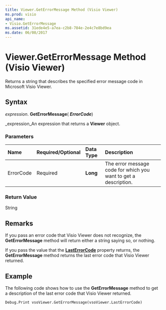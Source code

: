 ```yaml
---
title: Viewer.GetErrorMessage Method (Visio Viewer)
ms.prod: visio
api_name:
- Visio.GetErrorMessage
ms.assetid: 31ede4e5-a7ea-c2b8-784e-2e4c7e8bd9ea
ms.date: 06/08/2017
---
```



# Viewer.GetErrorMessage Method (Visio Viewer)

Returns a string that describes the specified error message code in Microsoft Visio Viewer.


## Syntax

 _expression_. **GetErrorMessage**( **_ErrorCode_**)

 _expression_An expression that returns a **Viewer** object.


### Parameters



|**Name**|**Required/Optional**|**Data Type**|**Description**|
|:-----|:-----|:-----|:-----|
|ErrorCode|Required| **Long**|The error message code for which you want to get a description.|

### Return Value

String


## Remarks

If you pass an error code that Visio Viewer does not recognize, the **GetErrorMessage** method will return either a string saying so, or nothing.

If you pass the value that the **[LastErrorCode](viewer-lasterrorcode-property-visio-viewer.md)** property returns, the **GetErrorMessage** method returns the last error code that Visio Viewer returned.


## Example

The following code shows how to use the **GetErrorMessage** method to get a description of the last error code that Visio Viewer returned.


```vb
Debug.Print vsoViewer.GetErrorMessage(vsoViewer.LastErrorCode)
```


